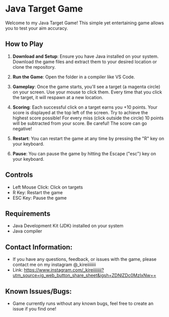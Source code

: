 # Java Target Game

Welcome to my Java Target Game! This simple yet entertaining game allows you to test your aim accuracy.

## How to Play
1. **Download and Setup**: Ensure you have Java installed on your system. Download the game files and extract them to your desired location or clone the repository.
   
2. **Run the Game**: Open the folder in a compiler like VS Code.

3. **Gameplay**: Once the game starts, you'll see a target (a magenta circle) on your screen. Use your mouse to click them. Every time that you click the target, it will respawn at a new location.

4. **Scoring**: Each successful click on a target earns you +10 points. Your score is displayed at the top left of the screen. Try to achieve the highest score possible! For every miss (click outside the circle) 10 points will be subtracted from your score. Be careful! The score can go negative!

6. **Restart**: You can restart the game at any time by pressing the "R" key on your keyboard.

7. **Pause**: You can pause the game by hitting the Escape ("esc") key on your keyboard.

## Controls
- Left Mouse Click: Click on targets
- R Key: Restart the game
- ESC Key: Pause the game

## Requirements
- Java Development Kit (JDK) installed on your system
- Java compiler

## Contact Information:
- If you have any questions, feedback, or issues with the game, please contact me on my instagram @_kireiiiiiiii
- Link: https://www.instagram.com/_kireiiiiiiii?utm_source=ig_web_button_share_sheet&igsh=ZDNlZDc0MzIxNw==

## Known Issues/Bugs:
- Game currently runs without any known bugs, feel free to create an issue if you find one!

